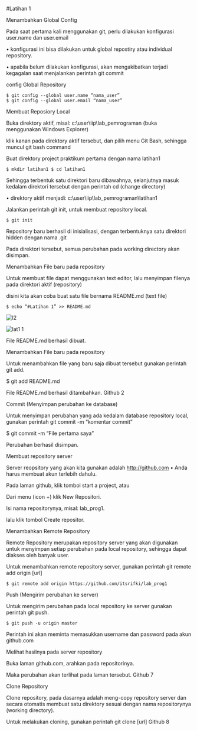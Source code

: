 #Latihan 1

Menambahkan Global Config

Pada saat pertama kali menggunakan git, perlu dilakukan konfigurasi user.name dan user.email

• konfigurasi ini bisa dilakukan untuk global repostiry atau individual repository. 

• apabila belum dilakukan konfigurasi, akan mengakibatkan terjadi kegagalan saat menjalankan perintah git commit

 config Global Repository 

    $ git config --global user.name “nama_user” 
    $ git config --global user.email “nama_user”

Membuat Reposiory Local

Buka direktory aktif, misal: c:\user\iip\lab_pemrograman (buka menggunakan Windows Explorer)

klik kanan pada direktory aktif tersebut, dan pilih menu Git Bash, sehingga muncul git bash command

Buat direktory project praktikum pertama dengan nama latihan1

    $ mkdir latihan1 $ cd latihan1

Sehingga terbentuk satu direktori baru dibawahnya, selanjutnya masuk kedalam direktori tersebut dengan perintah cd (change directory) 

• direktory aktif menjadi: c:\user\iip\lab_pemrograman\latihan1

Jalankan perintah git init, untuk membuat repository local. 

    $ git init

Repository baru berhasil di inisialisasi, dengan terbentuknya satu direktori hidden dengan nama .git

Pada direktori tersebut, semua perubahan pada working directory akan disimpan.

Menambahkan File baru pada repository

Untuk membuat file dapat menggunakan text editor, lalu menyimpan filenya pada direktori aktif (repository)

disini kita akan coba buat satu file bernama README.md (text file) 

    $ echo “#Latihan 1” >> README.md

![l2](https://user-images.githubusercontent.com/44857690/66886035-51875280-f000-11e9-84dc-6679cdef613a.png)

![lat1 1](https://user-images.githubusercontent.com/44857690/66886036-51875280-f000-11e9-91de-152a76a254b2.PNG)

File README.md berhasil dibuat.

Menambahkan File baru pada repository

Untuk menambahkan file yang baru saja dibuat tersebut gunakan perintah git add. 

$ git add README.md

File README.md berhasil ditambahkan. Github 2

Commit (Menyimpan perubahan ke database)

Untuk menyimpan perubahan yang ada kedalam database repository local, gunakan perintah git commit -m “komentar commit” 

$ git commit -m “File pertama saya”

Perubahan berhasil disimpan. 

Membuat repository server

Server reopsitory yang akan kita gunakan adalah http://github.com • Anda harus membuat akun terlebih dahulu.

Pada laman github, klik tombol start a project, atau

Dari menu (icon +) klik New Repositori.

Isi nama repositorynya, misal: lab_prog1.

lalu klik tombol Create repositor.

Menambahkan Remote Repository

Remote Repository merupakan repository server yang akan digunakan untuk menyimpan setiap perubahan pada local repository, sehingga dapat diakses oleh banyak user.

Untuk menambahkan remote repository server, gunakan perintah git remote add origin [url]

    $ git remote add origin https://github.com/itsrifki/lab_prog1

Push (Mengirim perubahan ke server)

Untuk mengirim perubahan pada local repository ke server gunakan perintah git push. 

    $ git push -u origin master

Perintah ini akan meminta memasukkan username dan password pada akun github.com 

Melihat hasilnya pada server repository

Buka laman github.com, arahkan pada repositorinya.

Maka perubahan akan terlihat pada laman tersebut. Github 7

Clone Repository

Clone repository, pada dasarnya adalah meng-copy repository server dan secara otomatis membuat satu direktory sesuai dengan nama repositorynya (working directory).

Untuk melakukan cloning, gunakan perintah git clone [url] Github 8
